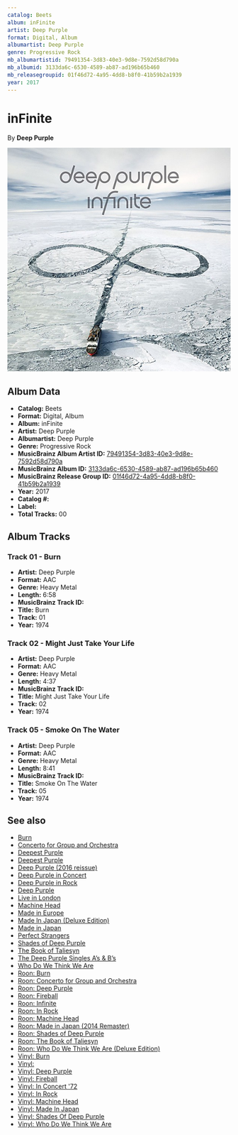 ```yaml
---
catalog: Beets
album: inFinite
artist: Deep Purple
format: Digital, Album
albumartist: Deep Purple
genre: Progressive Rock
mb_albumartistid: 79491354-3d83-40e3-9d8e-7592d58d790a
mb_albumid: 3133da6c-6530-4589-ab87-ad196b65b460
mb_releasegroupid: 01f46d72-4a95-4dd8-b8f0-41b59b2a1939
year: 2017
---
```


# inFinite

By **Deep Purple**

![](../../assets/beetscovers/Deep_Purple-inFinite.jpg)

## Album Data

- **Catalog:** Beets
- **Format:** Digital, Album
- **Album:** inFinite
- **Artist:** Deep Purple
- **Albumartist:** Deep Purple
- **Genre:** Progressive Rock
- **MusicBrainz Album Artist ID:** [79491354-3d83-40e3-9d8e-7592d58d790a](https://musicbrainz.org/artist/79491354-3d83-40e3-9d8e-7592d58d790a)
- **MusicBrainz Album ID:** [3133da6c-6530-4589-ab87-ad196b65b460](https://musicbrainz.org/release/3133da6c-6530-4589-ab87-ad196b65b460)
- **MusicBrainz Release Group ID:** [01f46d72-4a95-4dd8-b8f0-41b59b2a1939](https://musicbrainz.org/release-group/01f46d72-4a95-4dd8-b8f0-41b59b2a1939)
- **Year:** 2017
- **Catalog #:** 
- **Label:** 
- **Total Tracks:** 00

## Album Tracks

### Track 01 - Burn

- **Artist:** Deep Purple
- **Format:** AAC
- **Genre:** Heavy Metal
- **Length:** 6:58
- **MusicBrainz Track ID:** [](https://musicbrainz.org/recording/)
- **Title:** Burn
- **Track:** 01
- **Year:** 1974

### Track 02 - Might Just Take Your Life

- **Artist:** Deep Purple
- **Format:** AAC
- **Genre:** Heavy Metal
- **Length:** 4:37
- **MusicBrainz Track ID:** [](https://musicbrainz.org/recording/)
- **Title:** Might Just Take Your Life
- **Track:** 02
- **Year:** 1974

### Track 05 - Smoke On The Water

- **Artist:** Deep Purple
- **Format:** AAC
- **Genre:** Heavy Metal
- **Length:** 8:41
- **MusicBrainz Track ID:** [](https://musicbrainz.org/recording/)
- **Title:** Smoke On The Water
- **Track:** 05
- **Year:** 1974


## See also

- [Burn](Burn.md)
- [Concerto for Group and Orchestra](Concerto_for_Group_and_Orchestra.md)
- [Deepest Purple](Deepest_Purple_2.md)
- [Deepest Purple](Deepest_Purple.md)
- [Deep Purple (2016 reissue)](Deep_Purple_2016_reissue.md)
- [Deep Purple in Concert](Deep_Purple_in_Concert.md)
- [Deep Purple in Rock](Deep_Purple_in_Rock.md)
- [Deep Purple](Deep_Purple.md)
- [Live in London](Live_in_London.md)
- [Machine Head](Machine_Head.md)
- [Made in Europe](Made_in_Europe.md)
- [Made In Japan (Deluxe Edition)](Made_In_Japan_Deluxe_Edition.md)
- [Made in Japan](Made_in_Japan.md)
- [Perfect Strangers](Perfect_Strangers.md)
- [Shades of Deep Purple](Shades_of_Deep_Purple.md)
- [The Book of Taliesyn](The_Book_of_Taliesyn.md)
- [The Deep Purple Singles A’s & B’s](The_Deep_Purple_Singles_A’s_and_B’s.md)
- [Who Do We Think We Are](Who_Do_We_Think_We_Are.md)
- [Roon: Burn](../../Roon/Deep_Purple/Burn.md)
- [Roon: Concerto for Group and Orchestra](../../Roon/Deep_Purple/Concerto_for_Group_and_Orchestra.md)
- [Roon: Deep Purple](../../Roon/Deep_Purple/Deep_Purple.md)
- [Roon: Fireball](../../Roon/Deep_Purple/Fireball.md)
- [Roon: Infinite](../../Roon/Deep_Purple/Infinite.md)
- [Roon: In Rock](../../Roon/Deep_Purple/In_Rock.md)
- [Roon: Machine Head](../../Roon/Deep_Purple/Machine_Head.md)
- [Roon: Made in Japan (2014 Remaster)](../../Roon/Deep_Purple/Made_in_Japan_2014_Remaster.md)
- [Roon: Shades of Deep Purple](../../Roon/Deep_Purple/Shades_of_Deep_Purple.md)
- [Roon: The Book of Taliesyn](../../Roon/Deep_Purple/The_Book_of_Taliesyn.md)
- [Roon: Who Do We Think We Are (Deluxe Edition)](../../Roon/Deep_Purple/Who_Do_We_Think_We_Are_Deluxe_Edition.md)
- [Vinyl: Burn](../../Vinyl/Deep_Purple/Burn.md)
- [Vinyl: ](../../Vinyl/Deep_Purple/Deep_Purple_index.md)
- [Vinyl: Deep Purple](../../Vinyl/Deep_Purple/Deep_Purple.md)
- [Vinyl: Fireball](../../Vinyl/Deep_Purple/Fireball.md)
- [Vinyl: In Concert '72](../../Vinyl/Deep_Purple/In_Concert_72.md)
- [Vinyl: In Rock](../../Vinyl/Deep_Purple/In_Rock.md)
- [Vinyl: Machine Head](../../Vinyl/Deep_Purple/Machine_Head.md)
- [Vinyl: Made In Japan](../../Vinyl/Deep_Purple/Made_In_Japan.md)
- [Vinyl: Shades Of Deep Purple](../../Vinyl/Deep_Purple/Shades_Of_Deep_Purple.md)
- [Vinyl: Who Do We Think We Are](../../Vinyl/Deep_Purple/Who_Do_We_Think_We_Are.md)
